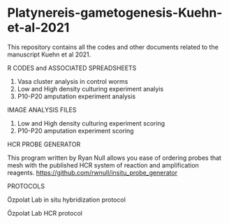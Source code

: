 # Platynereis-gametogenesis-Kuehn-et-al-2021
This repository contains all the codes and other documents related to the manuscript Kuehn et al 2021. 


R CODES and ASSOCIATED SPREADSHEETS
1) Vasa cluster analysis in control worms
2) Low and High density culturing experiment analyis 
3) P10-P20 amputation experiment analysis


IMAGE ANALYSIS FILES
1) Low and High density culturing experiment scoring
2) P10-P20 amputation experiment scoring


HCR PROBE GENERATOR

This program written by Ryan Null allows you ease of ordering probes that mesh with the published HCR system of reaction and amplification reagents. https://github.com/rwnull/insitu_probe_generator 


PROTOCOLS

Özpolat Lab in situ hybridization protocol

Özpolat Lab HCR protocol 
